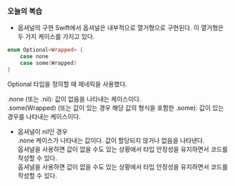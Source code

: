 ### 오늘의 복습

- 옵셔널의 구현
Swift에서 옵셔널은 내부적으로 열거형으로 구현된다. 이 열거형은 두 가지 케이스를 가지고 있다.<br>

```swift
enum Optional<Wrapped> {
    case none
    case some(Wrapped)
}
```
Optional 타입을 정의할 때 제네릭을 사용했다.<br>

.none (또는 .nil): 값이 없음을 나타내는 케이스이다.<br>
.some(Wrapped) (또는 값이 있는 경우 해당 값의 형식을 포함한 .some): 값이 있는 경우를 나타내는 케이스이다.<br>

- 옵셔널이 nil인 경우<br>
.none 케이스가 나타내는 값이다. 값이 할당되지 않거나 없음을 나타낸다.<br>
옵셔널을 사용하면 값이 없을 수도 있는 상황에서 타입 안정성을 유지하면서 코드를 작성할 수 있다.<br>
옵셔널을 사용하면 값이 없을 수도 있는 상황에서 타입 안정성을 유지하면서 코드를 작성할 수 있다.
